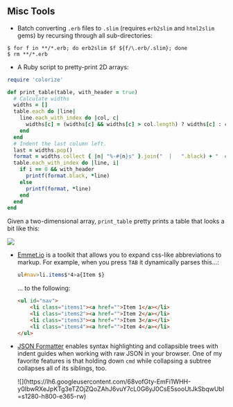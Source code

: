 ## Misc Tools ##

* Batch converting `.erb` files to `.slim` (requires `erb2slim` and `html2slim` gems) by recursing through all sub-directories:

```shell
$ for f in **/*.erb; do erb2slim $f ${f/\.erb/.slim}; done
$ rm **/*.erb
```

* A Ruby script to pretty-print 2D arrays:

```ruby
require 'colorize'

def print_table(table, with_header = true)
  # Calculate widths
  widths = []
  table.each do |line|
    line.each_with_index do |col, c|
      widths[c] = (widths[c] && widths[c] > col.length) ? widths[c] : col.length
    end
  end
  # Indent the last column left.
  last = widths.pop()
  format = widths.collect { |n| "%-#{n}s" }.join("  |   ".black) + "  #{'|'.black}  %-#{last}s\n"
  table.each_with_index do |line, i|
    if i == 0 && with_header
      printf(format.black, *line)
    else
      printf(format, *line)
    end
  end
end
```

Given a two-dimensional array, `print_table` pretty prints a table that looks a bit like this:

![](https://cloud.githubusercontent.com/assets/6979755/9891532/af277164-5bbb-11e5-8456-89fc69e2fdb7.png)

* [Emmet.io](http://docs.emmet.io/) is a toolkit that allows you to expand css-like abbreviations to markup. For example, when you press `TAB` it dynamically parses this...:

    ```sass
    ul#nav>li.items$*4>a{Item $}
    ```

    ... to the following:

    ```html
    <ul id="nav">
        <li class="items1"><a href="">Item 1</a></li>
        <li class="items2"><a href="">Item 2</a></li>
        <li class="items3"><a href="">Item 3</a></li>
        <li class="items4"><a href="">Item 4</a></li>
    </ul>
    ```

* [JSON Formatter](https://chrome.google.com/webstore/detail/json-formatter/bcjindcccaagfpapjjmafapmmgkkhgoa?hl=en) enables syntax highlighting and collapsible trees with indent guides when working with raw JSON in your browser. One of my favorite features is that holding down `cmd` while collapsing a subtree collapses all of its siblings, too.

  <div class='space'></div>
  ![](https://lh6.googleusercontent.com/68vofGty-EmFi1WHH-y0IbwRXeJpKTg3eTZOjZQoZAhJ6vuY7cL0G6yJ0CsE5sooUtJkSbqwUbI=s1280-h800-e365-rw)